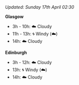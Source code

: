 *Updated: Sunday 17th April 02:30*

**Glasgow**

* 3h - 10h: :cloud: Cloudy
* 11h - 13h: :cyclone: Windy (:cloud:)
* 14h: :cloud: Cloudy

**Edinburgh**

* 3h - 12h: :cloud: Cloudy
* 13h: :cyclone: Windy (:cloud:)
* 14h: :cloud: Cloudy

